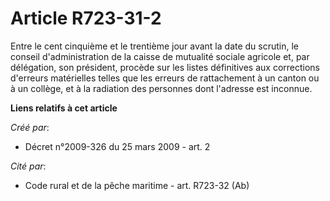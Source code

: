 # Article R723-31-2

Entre le cent cinquième et le trentième jour avant la date du scrutin, le conseil d'administration de la caisse de mutualité
sociale agricole et, par délégation, son président, procède sur les listes définitives aux corrections d'erreurs matérielles
telles que les erreurs de rattachement à un canton ou à un collège, et à la radiation des personnes dont l'adresse est
inconnue.

**Liens relatifs à cet article**

_Créé par_:

  - Décret n°2009-326 du 25 mars 2009 - art. 2

_Cité par_:

  - Code rural et de la pêche maritime - art. R723-32 (Ab)
